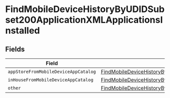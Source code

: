 # FindMobileDeviceHistoryByUDIDSubset200ApplicationXMLApplicationsInstalled


## Fields

| Field                                                                                                                                                                                                                                                 | Type                                                                                                                                                                                                                                                  | Required                                                                                                                                                                                                                                              | Description                                                                                                                                                                                                                                           |
| ----------------------------------------------------------------------------------------------------------------------------------------------------------------------------------------------------------------------------------------------------- | ----------------------------------------------------------------------------------------------------------------------------------------------------------------------------------------------------------------------------------------------------- | ----------------------------------------------------------------------------------------------------------------------------------------------------------------------------------------------------------------------------------------------------- | ----------------------------------------------------------------------------------------------------------------------------------------------------------------------------------------------------------------------------------------------------- |
| `appStoreFromMobileDeviceAppCatalog`                                                                                                                                                                                                                  | [FindMobileDeviceHistoryByUDIDSubset200ApplicationXMLApplicationsInstalledAppStoreFromMobileDeviceAppCatalog](../../models/operations/findmobiledevicehistorybyudidsubset200applicationxmlapplicationsinstalledappstorefrommobiledeviceappcatalog.md) | :heavy_minus_sign:                                                                                                                                                                                                                                    | N/A                                                                                                                                                                                                                                                   |
| `inHouseFromMobileDeviceAppCatalog`                                                                                                                                                                                                                   | [FindMobileDeviceHistoryByUDIDSubset200ApplicationXMLApplicationsInstalledInHouseFromMobileDeviceAppCatalog](../../models/operations/findmobiledevicehistorybyudidsubset200applicationxmlapplicationsinstalledinhousefrommobiledeviceappcatalog.md)   | :heavy_minus_sign:                                                                                                                                                                                                                                    | N/A                                                                                                                                                                                                                                                   |
| `other`                                                                                                                                                                                                                                               | [FindMobileDeviceHistoryByUDIDSubset200ApplicationXMLApplicationsInstalledOther](../../models/operations/findmobiledevicehistorybyudidsubset200applicationxmlapplicationsinstalledother.md)                                                           | :heavy_minus_sign:                                                                                                                                                                                                                                    | N/A                                                                                                                                                                                                                                                   |